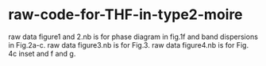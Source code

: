 # raw-code-for-THF-in-type2-moire
raw data figure1 and 2.nb is for phase diagram in fig.1f and band dispersions in Fig.2a-c. raw data figure3.nb is for Fig.3.  raw data figure4.nb is for Fig. 4c inset and f and g.
